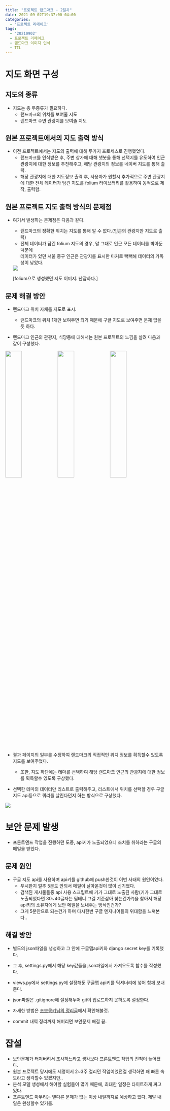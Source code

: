 ```yaml
---
title: "프로젝트_랜드마크 - 2일차"
date: 2021-09-02T19:37:00-04:00
categories:
  - '프로젝트 리메이크'
tags:
  - '20210902'
  - 프로젝트 리메이크
  - 랜드마크 이미지 인식
  - TIL
---
```




# 지도 화면 구성
## 지도의 종류
* 지도는 총 두종류가 필요하다.
  * 랜드마크의 위치를 보여줄 지도
  * 랜드마크 주변 관광지를 보여줄 지도

## 원본 프로젝트에서의 지도 출력 방식
  * 이전 프로젝트에서는 지도의 출력에 대해 두가지 프로세스로 진행했었다.
    * 랜드마크를 인식받은 후, 주변 상가에 대해 챗봇을 통해 선택지를 유도하여 인근 관광지에 대한 정보를 추천해주고, 해당 관광지의 정보를 네이버 지도를 통해 출력.
    * 해당 관광지에 대한 지도정보 출력 후, 사용자가 원할시 추가적으로 주변 관광지에 대한 전체 데이터가 담긴 지도를 folium 라이브러리를 활용하여 동적으로 제작, 출력함.
  
## 원본 프로젝트 지도 출력 방식의 문제점
* 여기서 발생하는 문제점은 다음과 같다.
    * 랜드마크의 정확한 위치는 지도를 통해 알 수 없다.(인근의 관광지만 지도로 출력)
    * 전체 데이터가 담긴 folium 지도의 경우, 말 그대로 인근 모든 데이터를 박아둔 덕분에  
    데이터가 있던 서울 중구 인근은 관광지를 표시한 마커로 빽빽해 데이터의 가독성이 낮았다.

    <img src="https://1geraldine1.github.io/assets/images/Landmark/Day2/folium이미지.PNG" />

    [folium으로 생성했던 지도 이미지. 난잡하다.]

## 문제 해결 방안
* 랜드마크 위치 자체를 지도로 표시.
  * 랜드마크의 위치 1개만 보여주면 되기 때문에 구글 지도로 보여주면 문제 없을듯 하다.

* 랜드마크 인근의 관광지, 식당등에 대해서는 원본 프로젝트의 느낌을 살려 다음과 같이 구성했다.

<div>
  <img src="https://1geraldine1.github.io/assets/images/Landmark/Day2/result_page02.jpg" style="width:32%" />

  <img src="https://1geraldine1.github.io/assets/images/Landmark/Day2/recommend01.jpg" style="width:32%" />

  <img src="https://1geraldine1.github.io/assets/images/Landmark/Day2/recommend02.jpg" style="width:32%" />
</div>

* 결과 페이지의 일부를 수정하여 랜드마크의 직접적인 위치 정보를 획득할수 있도록 지도를 보여주었다.
  * 또한, 지도 하단에는 테마를 선택하여 해당 랜드마크 인근의 관광지에 대한 정보를 획득할수 있도록 구상했다.

* 선택한 테마의 데이터만 리스트로 출력해주고, 리스트에서 위치를 선택할 경우 구글 지도 api등으로 쿼리를 날린다던지 하는 방식으로 구상했다.

 <img src="https://1geraldine1.github.io/assets/images/Landmark/Day2/resultpage구현본.PNG" />

# 보안 문제 발생

* 프론트엔드 작업을 진행하던 도중, api키가 노출되었으니 조치를 취하라는 구글의 메일을 받았다.

## 문제 원인
* 구글 지도 api를 사용하며 api키를 github에 push한것이 이번 사태의 원인이었다.
  * 푸시한지 얼추 5분도 안되서 메일이 날아온것이 많이 신기했다.
  * 검색된 게시물들중 api 사용 스크립트에 키가 그대로 노출된 사람(키가 그대로 노출되었다면 30~40글자는 될테니 그걸 기준삼아 찾는건가?)을 찾아서 해당 api키의 소유자에게 보안 메일을 보내주는 방식인건가?  
  * 그게 5분안으로 되는건가 하며 다시한번 구글 엔지니어들의 위대함을 느껴본다..

## 해결 방안
* 별도의 json파일을 생성하고 그 안에 구글맵api키와 django secret key를 기록했다.
* 그 후, settings.py에서 해당 key값들을 json파일에서 가져오도록 함수를 작성했다.
* views.py에서 settings.py에 설정해둔 구글맵 api키를 딕셔너리에 넣어 함께 보내준다.
* json파일은 .gitignore에 설정해두어 git이 업로드하지 못하도록 설정한다.

* 자세한 방법은 [초보몽키님의 정리글](https://wayhome25.github.io/django/2017/07/11/django-settings-secret-key/)에서 확인해볼것.

* commit 내역 정리까지 해버리면 보안문제 해결 끝.

# 잡설

* 보안문제가 터져버려서 조사하느라고 생각보다 프론트엔드 작업의 진척이 늦어졌다.
* 원본 프로젝트 당시에도 세명이서 2~3주 걸리던 작업이었던걸 생각하면 꽤 빠른 속도라고 생각할수 있겠지만..
* 분석 모델 생성에서 해야할 실험들이 많기 때문에, 최대한 일정은 타이트하게 짜고있다.
* 프론트엔드 마무리는 별다른 문제가 없는 이상 내일까지로 예상하고 있다. 제발 내일은 완성할수 있기를.
